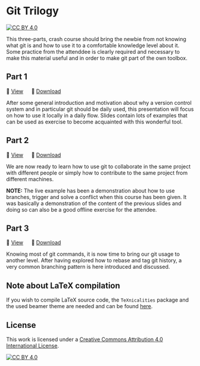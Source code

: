 # Git Trilogy

[![CC BY 4.0][cc-by-shield]][cc-by]

This three-parts, crash course should bring the newbie from not knowing what git is and how to use it to a comfortable knowledge level about it.
Some practice from the attenddee is clearly required and necessary to make this material useful and in order to make git part of the own toolbox.

## Part 1

📗 [View](Part_1/Git-introduction.pdf) &emsp;
💾 [Download](https://github.com/AxelKrypton/Git-crash-course/raw/main/Part_1/Git-introduction.pdf)

After some general introduction and motivation about why a version control system and in particular git should be daily used, this presentation will focus on how to use it locally in a daily flow.
Slides contain lots of examples that can be used as exercise to become acquainted with this wonderful tool.

## Part 2

📘 [View](Part_2/Git-together.pdf) &emsp;
💾 [Download](https://github.com/AxelKrypton/Git-crash-course/raw/main/Part_2/Git-together.pdf)

We are now ready to learn how to use git to collaborate in the same project with different people or simply how to contribute to the same project from different machines.

**NOTE:** The live example has been a demonstration about how to use branches, trigger and solve a conflict when this course has been given.
It was basically a demonstration of the content of the previous slides and doing so can also be a good offline exercise for the attendee.

## Part 3

📙 [View](Part_3/Git-in-real-life.pdf) &emsp;
💾 [Download](https://github.com/AxelKrypton/Git-crash-course/raw/main/Part_3/Git-in-real-life.pdf)

Knowing most of git commands, it is now time to bring our git usage to another level.
After having explored how to rebase and tag git history, a very common branching pattern is here introduced and discussed.


## Note about LaTeX compilation

If you wish to compile LaTeX source code, the `TeXnicalities` package and the used beamer theme are needed and can be found [here](https://github.com/AxelKrypton/TeXnicalities).


## License

This work is licensed under a [Creative Commons Attribution 4.0 International License][cc-by].

[![CC BY 4.0][cc-by-image]][cc-by]



[cc-by]: http://creativecommons.org/licenses/by/4.0/
[cc-by-image]: https://i.creativecommons.org/l/by/4.0/88x31.png
[cc-by-shield]: https://img.shields.io/badge/License-CC%20BY%204.0-lightgrey.svg
